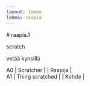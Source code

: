 ```yaml
---
layout: lemma
lemma: raapia
---
```


<div class="sense">
# <span class="sensename">raapia.1</span>

<span class="description">scratch</span>

<span class="description">vetää kynsillä</span>

A0 | Scratcher |   | Raapija |  
A1 | Thing scratched |   | Kohde |  

</div>

